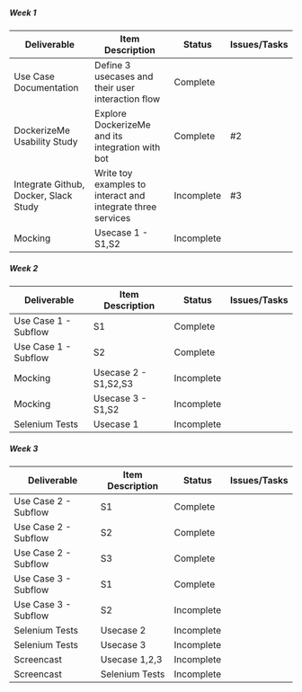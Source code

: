 ##### Week 1

| Deliverable   | Item Description  | Status  | Issues/Tasks
| ------------- | ------------  | ------------  |  ------------
| Use Case Documentation      | Define 3 usecases and their user interaction flow          | Complete | &nbsp;
| DockerizeMe Usability Study      | Explore DockerizeMe and its integration with bot       | Complete |  #2
| Integrate Github, Docker, Slack Study     | Write toy examples to interact and integrate three services  |  Incomplete  |  #3
| Mocking    | Usecase 1 - S1,S2  | Incomplete | &nbsp;


##### Week 2

| Deliverable   | Item Description  | Status  | Issues/Tasks
| ------------- | ------------  | ------------  |  ------------
| Use Case 1 - Subflow      | S1          | Complete | &nbsp;
| Use Case 1 - Subflow      | S2       | Complete |  &nbsp;
| Mocking     | Usecase 2 - S1,S2,S3  |  Incomplete  |  &nbsp;
| Mocking    | Usecase 3 - S1,S2  | Incomplete | &nbsp;
| Selenium Tests    | Usecase 1  | Incomplete | &nbsp;



##### Week 3

| Deliverable   | Item Description  | Status  | Issues/Tasks
| ------------- | ------------  | ------------  |  ------------
| Use Case 2 - Subflow      | S1          | Complete | &nbsp;
| Use Case 2 - Subflow      | S2       | Complete |  &nbsp;
| Use Case 2 - Subflow      | S3       | Complete |  &nbsp;
| Use Case 3 - Subflow      | S1       | Complete |  &nbsp;
| Use Case 3 - Subflow      | S2       | Incomplete |  &nbsp;
| Selenium Tests    | Usecase 2  | Incomplete | &nbsp;
| Selenium Tests    | Usecase 3  | Incomplete | &nbsp;
| Screencast  | Usecase 1,2,3  | Incomplete | &nbsp;
| Screencast  | Selenium Tests  | Incomplete | &nbsp;
